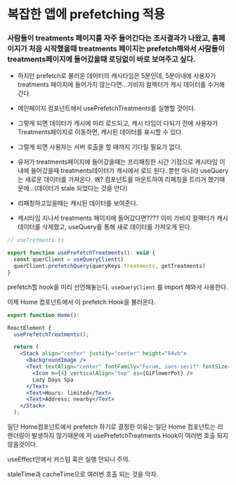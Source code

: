 # 복잡한 앱에 prefetching 적용

### 사람들이 treatments 페이지를 자주 들어간다는 조사결과가 나왔고, 홈페이지가 처음 시작했을때 treatments 페이지는 prefetch해와서 사람들이 treatments페이지에 들어갔을때 로딩없이 바로 보여주고 싶다.

- 하지만 prefetch로 불러온 데이터의 캐시타임은 5분인데, 5분이내에 사용자가 treatments 페이지에 들어가지 않는다면…가비지 컬렉터가 캐시 데이터를 수거해간다.
- 메인페이지 컴포넌트에서 usePrefetchTreatments를 실행할 것이다.
- 그렇게 되면 데이터가 캐시에 미리 로드되고, 캐시 타임이 다되기 전에 사용자가 Treatments페이지로 이동하면, 캐시된 데이터를 표시할 수 있다.
- 그럴게 되면 사용자는 서버 호출을 할 때까지 기다릴 필요가 없다.
- 유저가 treatments페이지에 들어갔을때는 프리패칭한 시간 기점으로 캐시타임 이내에 들어갔을때 treatments데이터가 캐시에서 로드 된다. 뿐만 아니라 useQuery는 새로운 데이터를 가져온다. 왜? 컴포넌트를 마운트하여 리페칭을 트리거 했기때문에…(데이터가 stale 되었다는 것을 안다)
- 리패칭하고있을때는 캐시된 데이터를 보여준다.

- 캐시타임 지나서 treatments 페이지에 들어갔다면???? 이미 가비지 컬렉터가 캐시데이터를 삭제했고, useQuery를 통해 새로 데이터를 가져오게 된다.

```jsx
// useTretments.ts

export function usePrefetchTreatments(): void {
  const querClient = useQueryClient()
  querClient.prefetchQuery(queryKeys.treatments, getTreatments)
}
```

prefetch할 hook을 미리 선언해놓는다. `useQueryClient` 를 import 해와서 사용한다.

이제 Home 컴포넌트에서 이 prefetch Hook을 불러온다.

```jsx
export function Home():

ReactElement {
  usePrefetchTreatments();

  return (
    <Stack align="center" justify="center" height="84vh">
      <BackgroundImage />
      <Text textAlign="center" fontFamily="Forum, sans-serif" fontSize="6em">
        <Icon m={4} verticalAlign="top" as={GiFlowerPot} />
        Lazy Days Spa
      </Text>
      <Text>Hours: limited</Text>
      <Text>Address: nearby</Text>
    </Stack>
  );
```

일단 Home컴포넌트에서 prefetch 하기로 결정한 이유는 일단 Home 컴포넌트는 리렌더링이 발생하지 않기때문에 저 usePrefetchTreatments Hook이 여러번 호출 되지 않을것이다.

useEffect안에서 커스텀 훅은 실행 안되니 주의.

staleTime과 cacheTime으로 여러번 호출 되는 것을 막자.

